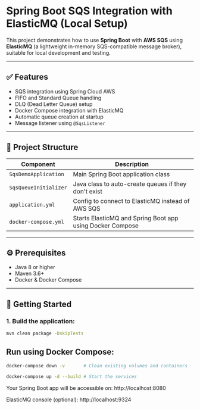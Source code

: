 # Spring Boot SQS Integration with ElasticMQ (Local Setup)

This project demonstrates how to use **Spring Boot** with **AWS SQS** using **ElasticMQ** (a lightweight in-memory SQS-compatible message broker), suitable for local development and testing.

---

## ✅ Features

- SQS integration using Spring Cloud AWS
- FIFO and Standard Queue handling
- DLQ (Dead Letter Queue) setup
- Docker Compose integration with ElasticMQ
- Automatic queue creation at startup
- Message listener using `@SqsListener`

---

## 🧱 Project Structure

| Component               | Description                                                  |
|------------------------|--------------------------------------------------------------|
| `SqsDemoApplication`   | Main Spring Boot application class                           |
| `SqsQueueInitializer`  | Java class to auto-create queues if they don't exist         |
| `application.yml`      | Config to connect to ElasticMQ instead of AWS SQS            |
| `docker-compose.yml`   | Starts ElasticMQ and Spring Boot app using Docker Compose    |

---

## ⚙️ Prerequisites

- Java 8 or higher
- Maven 3.6+
- Docker & Docker Compose

---

## 🚀 Getting Started

### 1. Build the application:

```bash
mvn clean package -DskipTests
```

## Run using Docker Compose:
```bash
docker-compose down -v       # Clean existing volumes and containers

docker-compose up -d --build # Start the services
```
Your Spring Boot app will be accessible on: http://localhost:8080

ElasticMQ console (optional): http://localhost:9324

